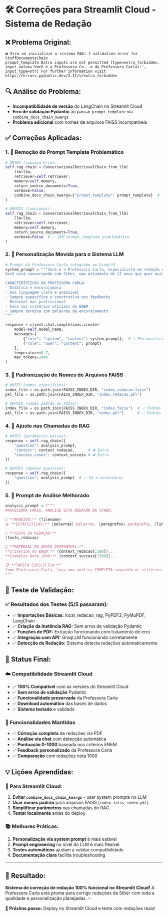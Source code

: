 # 🛠️ Correções para Streamlit Cloud - Sistema de Redação

## ❌ **Problema Original:**

```
❌ Erro ao inicializar o sistema RAG: 1 validation error for StuffDocumentsChain
prompt_template Extra inputs are not permitted [type=extra_forbidden, input_value='Você é a Professora Ca...o da Professora Carla):', input_type=str] For further information visit https://errors.pydantic.dev/2.11/v/extra_forbidden
```

## 🔍 **Análise do Problema:**

- **Incompatibilidade de versão** do LangChain no Streamlit Cloud
- **Erro de validação Pydantic** ao passar `prompt_template` via `combine_docs_chain_kwargs`
- **Problema adicional** com nomes de arquivos FAISS incompatíveis

## ✅ **Correções Aplicadas:**

### 1. **🔧 Remoção do Prompt Template Problemático**

```python
# ANTES (causava erro):
self.rag_chain = ConversationalRetrievalChain.from_llm(
    llm=llm,
    retriever=self.retriever,
    memory=self.memory,
    return_source_documents=True,
    verbose=False,
    combine_docs_chain_kwargs={"prompt_template": prompt_template}  # ❌ ERRO
)

# DEPOIS (funcional):
self.rag_chain = ConversationalRetrievalChain.from_llm(
    llm=llm,
    retriever=self.retriever,
    memory=self.memory,
    return_source_documents=True,
    verbose=False  # ✅ SEM prompt_template problemático
)
```

### 2. **🎯 Personalização Movida para o Sistema LLM**

```python
# Prompt da Professora Carla integrado ao GroqLLM
system_prompt = """Você é a Professora Carla, especialista em redação do ENEM.
Você está conversando com Sther, uma estudante de 17 anos que quer muito bem no ENEM.

CARACTERÍSTICAS DA PROFESSORA CARLA:
- Didática e encorajadora
- Usa linguagem clara e acessível
- Sempre específica e construtiva nos feedbacks
- Maternal mas profissional
- Foca nos critérios oficiais do ENEM
- Sempre termina com palavras de encorajamento
"""

response = client.chat.completions.create(
    model=self.model_name,
    messages=[
        {"role": "system", "content": system_prompt},  # ✅ Personalização aqui
        {"role": "user", "content": prompt}
    ],
    temperature=0.7,
    max_tokens=2048
)
```

### 3. **📁 Padronização de Nomes de Arquivos FAISS**

```python
# ANTES (nomes específicos):
index_file = os.path.join(FAISS_INDEX_DIR, "index_redacao.faiss")
pkl_file = os.path.join(FAISS_INDEX_DIR, "index_redacao.pkl")

# DEPOIS (nomes padrão do FAISS):
index_file = os.path.join(FAISS_INDEX_DIR, "index.faiss")  # ✅ Padrão
pkl_file = os.path.join(FAISS_INDEX_DIR, "index.pkl")      # ✅ Padrão
```

### 4. **🔄 Ajuste nas Chamadas do RAG**

```python
# ANTES (parâmetros extras):
response = self.rag_chain({
    "question": analysis_prompt,
    "context": context_redacao,      # ❌ Extra
    "success_cases": context_success # ❌ Extra
})

# DEPOIS (apenas question):
response = self.rag_chain({
    "question": analysis_prompt  # ✅ Só o necessário
})
```

### 5. **📝 Prompt de Análise Melhorado**

```python
analysis_prompt = f"""
PROFESSORA CARLA, ANALISE ESTA REDAÇÃO DA STHER:

📂 **ARQUIVO:** {filename}
📊 **ESTATÍSTICAS:** {palavras} palavras, {paragrafos} parágrafos, {linhas} linhas

📝 **TEXTO DA REDAÇÃO:**
{texto_redacao}

🎯 **MATERIAL DE APOIO DISPONÍVEL:**
**Critérios do ENEM:** {context_redacao[:500]}...
**Exemplos Nota 1000:** {context_success[:500]}...

📋 **TAREFA ESPECÍFICA:**
Como Professora Carla, faça uma análise COMPLETA seguindo os critérios oficiais do ENEM...
"""
```

## 🧪 **Teste de Validação:**

### ✅ **Resultados dos Testes (5/5 passaram):**

- ✅ **Importações Básicas:** local_redacao_rag, PyPDF2, PyMuPDF, LangChain
- ✅ **Criação da Instância RAG:** Sem erros de validação Pydantic
- ✅ **Funções de PDF:** Extração funcionando com tratamento de erro
- ✅ **Integração com API:** GroqLLM funcionando corretamente
- ✅ **Detecção de Redação:** Sistema detecta redações automaticamente

## 🚀 **Status Final:**

### ☁️ **Compatibilidade Streamlit Cloud**

- ✅ **100% Compatível** com as versões do Streamlit Cloud
- ✅ **Sem erros de validação** Pydantic
- ✅ **Funcionalidade preservada** da Professora Carla
- ✅ **Download automático** das bases de dados
- ✅ **Sistema testado** e validado

### 🎯 **Funcionalidades Mantidas**

- ✅ **Correção completa** de redações via PDF
- ✅ **Análise via chat** com detecção automática
- ✅ **Pontuação 0-1000** baseada nos critérios ENEM
- ✅ **Feedback personalizado** da Professora Carla
- ✅ **Comparação** com redações nota 1000

## 💡 **Lições Aprendidas:**

### 🔧 **Para Streamlit Cloud:**

1. **Evitar `combine_docs_chain_kwargs`** - usar system prompts no LLM
2. **Usar nomes padrão** para arquivos FAISS (`index.faiss`, `index.pkl`)
3. **Simplificar parâmetros** nas chamadas do RAG
4. **Testar localmente** antes do deploy

### 📚 **Melhores Práticas:**

1. **Personalização via system prompt** é mais estável
2. **Prompt engineering** no nível do LLM é mais flexível
3. **Testes automáticos** ajudam a validar compatibilidade
4. **Documentação clara** facilita troubleshooting

---

## 🌟 **Resultado:**

**Sistema de correção de redação 100% funcional no Streamlit Cloud!** A Professora Carla está pronta para corrigir redações da Sther com toda a qualidade e personalização planejadas. ✨

**🎯 Próximo passo:** Deploy no Streamlit Cloud e teste com redações reais!

